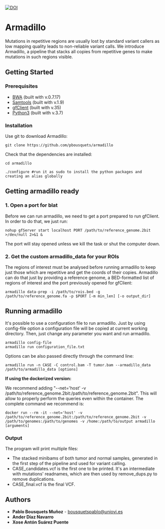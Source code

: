 [![DOI](https://zenodo.org/badge/272919006.svg)](https://zenodo.org/badge/latestdoi/272919006)


# Armadillo

Mutations in repetitive regions are usually lost by standard variant callers as low mapping quality leads to non-reliable variant calls. We introduce Armadillo, a pipeline that stacks all copies from repetitive genes to make mutations in such regions visible. 

## Getting Started

### Prerequisites

* [BWA](http://bio-bwa.sourceforge.net/) (built with v.0.7.17)
* [Samtools](http://www.htslib.org/doc/samtools.html) (built with v.1.9)
* [gfClient](https://genome.ucsc.edu/goldenPath/help/blatSpec.html#gfClientUsage)  (built with v.35)
* [Python3](https://www.python.org) (built with v.3.7)


### Installation

Use git to download Armadillo:

```
git clone https://github.com/pbousquets/armadillo
```

Check that the dependencies are installed:

```
cd armadillo

./configure #run it as sudo to install the python packages and creating an alias globally 
```

## Getting armadillo ready

### 1. Open a port for blat 
Before we can run armadillo, we need to get a port prepared to run gfClient. In order to do that, we just run:

```
nohup gfServer start localhost PORT /path/to/reference_genome.2bit >/dev/null 2>&1 &
```
The port will stay opened unless we kill the task or shut the computer down.

### 2. Get the custom armadillo_data for your ROIs
The regions of interest must be analysed before running armadillo to keep just those which are repetitive and get the coords of their copies. Armadillo can do that just by providing a reference genome, a BED-formatted list of regions of interest and the port previously opened for gfClient:

```
armadillo data-prep -i /path/to/rois.bed -g /path/to/reference_genome.fa -p $PORT [-m min_len] [-o output_dir]
```

## Running armadillo

It's possible to use a configuration file to run armadillo. Just by using config-file option a configuration file will be copied at current working directory. Then, just change any parameter you want and run armadillo.

```
armadillo config-file
armadillo run configuration_file.txt
```
Options can be also passed directly through the command line:

```
armadillo run -n CASE -C control.bam -T tumor.bam --armadillo_data /path/to/armadillo_data [options]
```
__If using the dockerized version:__

We recommend adding "--net='host' -v /path/to/reference_genome.2bit:/path/to/reference_genome.2bit". This will allow to properly perform the queries even within the container. The complete command we recommend is:

```
docker run --rm -it --net='host' -v /path/to/reference_genome.2bit:/path/to/reference_genome.2bit -v /path/to/genomes:/path/to/genomes -v /home:/path/to/output armadillo [arguments]
```

### Output

The program will print multiple files:
- The stacked minibams of both tumor and normal samples, generated in the first step of the pipeline and used for variant calling. 
- CASE_candidates.vcf is the first one to be printed. It's an intermediate with mutations' readnames, which are then used by remove_dups.py to remove duplications. 
- CASE_final.vcf is the final VCF.  

## Authors

* **Pablo Bousquets Muñoz** - bousquetspablo@uniovi.es
* **Ander Díaz Navarro**
* **Xose Antón Suárez Puente**
